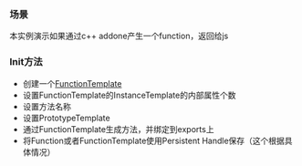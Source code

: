 ### 场景

本实例演示如果通过c++ addone产生一个function，返回给js

### Init方法

* 创建一个[FunctionTemplate](./functionTemplate.md)
* 设置FunctionTemplate的InstanceTemplate的内部属性个数
* 设置方法名称
* 设置PrototypeTemplate
* 通过FunctionTemplate生成方法，并绑定到exports上
* 将Function或者FunctionTemplate使用Persistent Handle保存（这个根据具体情况）

